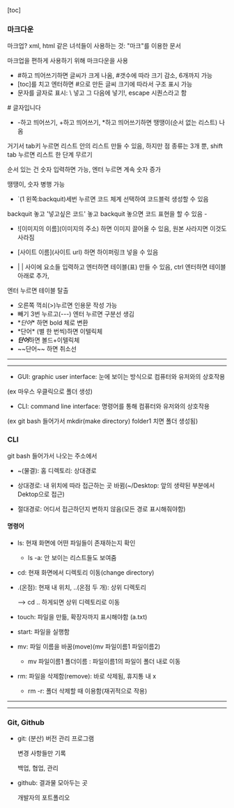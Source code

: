 [toc]

### 마크다운

마크업? xml, html 같은 녀석들이 사용하는 것: "마크"를 이용한 문서

마크업을 편하게 사용하기 위해 마크다운을 사용

- #하고 띄어쓰기하면 글씨가 크게 나옴, #갯수에 따라 크기 감소, 6개까지 가능
- [toc]를 치고 엔터하면 #으로 만든 글씨 크기에 따라서 구조 표시 가능
- 문자를 글자로 표시: \ 넣고 그 다음에 넣기!, escape 시퀀스라고 함

\# 글자입니다

- -하고 띄어쓰기, +하고 띄어쓰기, *하고 띄어쓰기하면 땡땡이(순서 없는 리스트) 나옴

거기서 tab키 누르면 리스트 안의 리스트 만들 수 있음, 하지만 점 종류는 3개 뿐, shift tab 누르면 리스트 한 단계 무르기

순서 있는 건 숫자 입력하면 가능, 엔터 누르면 계속 숫자 증가

땡땡이, 숫자 병행 가능

- `(1 왼쪽:backquit)세번 누르면 코드 체계 선택하여 코드블럭 생성할 수 있음

backquit 놓고 '넣고싶은 코드' 놓고 backquit 놓으면 코드 표현을 할 수 있음 - 

- ![이미지의 이름](이미지의 주소) 하면 이미지 끌어올 수 있음, 원본 사라지면 이것도 사라짐 

- [사이트 이름](사이트 url) 하면 하이퍼링크 넣을 수 있음

- | | 사이에 요소들 입력하고 엔터하면 테이블(표) 만들 수 있음, ctrl 엔터하면 테이블 아래로 추가,

엔터 누르면 테이블 탈출

- 오른쪽 꺽쇠(>)누르면 인용문 작성 가능
- 빼기 3번 누르고(---) 엔터 누르면 구분선 생김
- \**단어** 하면 bold 체로 변환
- \*단어* (별 한 번씩)하면 이텔릭체
- ***단어***하면 볼드+이텔릭체
- \~~단어~~ 하면 취소선

---

---

- GUI: graphic user interface: 눈에 보이는 방식으로 컴퓨터와 유저와의 상호작용

(ex 마우스 우클릭으로 폴더 생성)

- CLI: command line interface: 명령어를 통해 컴퓨터와 유저와의 상호작용

(ex git bash 들어가서 mkdir(make directory) folder1 치면 폴더 생성됨)

### CLI 

git bash 들어가서 나오는 주소에서

- ~(물결): 홈 디렉토리: 상대경로

- 상대경로: 내 위치에 따라 접근하는 곳 바뀜(~/Desktop: 앞의 생략된 부분에서 Dektop으로 접근)
- 절대경로: 어디서 접근하던지 변하지 않음(모든 경로 표시해줘야함)

#### 명령어

- ls: 현재 화면에 어떤 파일들이 존재하는지 확인

  - ls -a: 안 보이는 리스트들도 보여줌

- cd: 현재 화면에서 디렉토리 이동(change directory)

- .(온점): 현재 내 위치, ..(온점 두 개): 상위 디렉토리

  --> cd .. 하게되면 상위 디렉토리로 이동

- touch: 파일을 만듦, 확장자까지 표시해야함 (a.txt)

- start: 파일을 실행함

- mv: 파일 이름을 바꿈(move)(mv 파일이름1 파일이름2)

  - mv 파일이름1 폴더이름 : 파일이름1의 파일이 폴더 내로 이동

- rm: 파일을 삭제함(remove): 바로 삭제됨, 휴지통 내 x

  - rm -r: 폴더 삭제할 때 이용함(재귀적으로 작용)

---

---

### Git, Github

- git: (분산) 버전 관리 프로그램

  변경 사항들만 기록

  백업, 협업, 관리

- github: 결과물 모아두는 곳

  개발자의 포트폴리오

